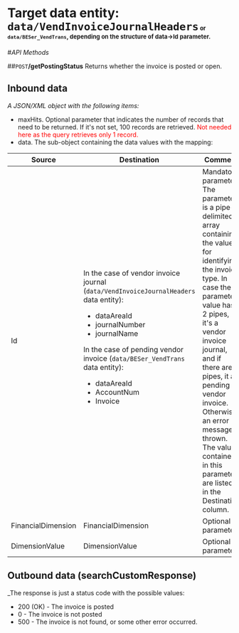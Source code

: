 # Target data entity: `data/VendInvoiceJournalHeaders`<span style='font-size:small'> or `data/BESer_VendTrans`, depending on the structure of data->Id parameter.</span>

#_API Methods_

##`POST`**/getPostingStatus**
Returns whether the invoice is posted or open.

## Inbound data

_A JSON/XML object with the following items:_
- maxHits. Optional parameter that indicates the number of records that need to be returned. If it's not set, 100 records are retrieved. <span style='color:red'>Not needed here as the query retrieves only 1 record.</span>
- data. The sub-object containing the data values with the mapping:

| Source | Destination | Comment |
|--|--|--|
| Id | In the case of vendor invoice journal (`data/VendInvoiceJournalHeaders` data entity):<ul><li>dataAreaId</li><li>journalNumber</li><li>journalName</li></ul>In the case of pending vendor invoice (`data/BESer_VendTrans` data entity):<ul><li>dataAreaId</li><li>AccountNum</li><li>Invoice</li></ul>| Mandatory parameter. The parameter is a pipe-delimited array containing the values for identifying the invoice type. In case the parameter value has 2 pipes, it's a vendor invoice journal, and if there are 3 pipes, it a pending vendor invoice. Otherwise, an error message is thrown. The values contained in this parameter are listed in the Destination column. |
| FinancialDimension | FinancialDimension | Optional parameter |
| DimensionValue | DimensionValue | Optional parameter |

## Outbound data (searchCustomResponse)
_The response is just a status code with the possible values:<ul><li>200 (OK) - The invoice is posted</li><li>0 - The invoice is not posted</li><li>500 - The invoice is not found, or some other error occurred.</li></ul>
